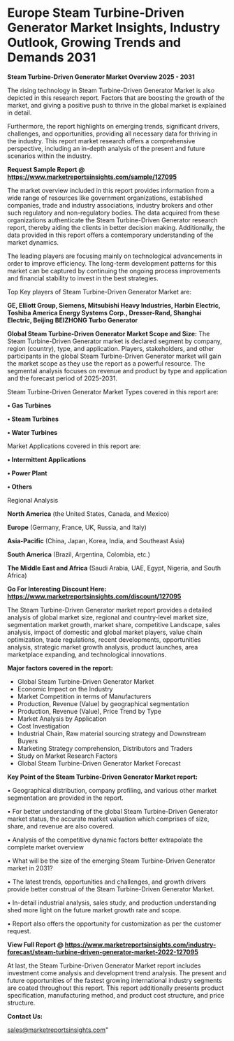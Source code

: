  # Europe Steam Turbine-Driven Generator Market Insights, Industry Outlook, Growing Trends and Demands 2031

<Strong> Steam Turbine-Driven Generator Market Overview 2025 - 2031</strong>

The rising technology in Steam Turbine-Driven Generator Market is also depicted in this research report. Factors that are boosting the growth of the market, and giving a positive push to thrive in the global market is explained in detail.

Furthermore, the report highlights on emerging trends, significant drivers, challenges, and opportunities, providing all necessary data for thriving in the industry. This report market research offers a comprehensive perspective, including an in-depth analysis of the present and future scenarios within the industry.

<strong>Request Sample Report @ <a href=https://www.marketreportsinsights.com/sample/127095>https://www.marketreportsinsights.com/sample/127095</a></strong>

The market overview included in this report provides information from a wide range of resources like government organizations, established companies, trade and industry associations, industry brokers and other such regulatory and non-regulatory bodies. The data acquired from these organizations authenticate the Steam Turbine-Driven Generator research report, thereby aiding the clients in better decision making. Additionally, the data provided in this report offers a contemporary understanding of the market dynamics.

The leading players are focusing mainly on technological advancements in order to improve efficiency. The long-term development patterns for this market can be captured by continuing the ongoing process improvements and financial stability to invest in the best strategies.

Top Key players of Steam Turbine-Driven Generator Market are:

<strong>GE, Elliott Group, Siemens, Mitsubishi Heavy Industries, Harbin Electric, Toshiba America Energy Systems Corp., Dresser-Rand, Shanghai Electric, Beijing BEIZHONG Turbo Generator</strong>

<strong><b>Global Steam Turbine-Driven Generator Market Scope and Size:</b></strong>
The Steam Turbine-Driven Generator market is declared segment by company, region (country), type, and application. Players, stakeholders, and other participants in the global Steam Turbine-Driven Generator market will gain the market scope as they use the report as a powerful resource. The segmental analysis focuses on revenue and product by type and application and the forecast period of 2025-2031.

Steam Turbine-Driven Generator Market Types covered in this report are:

<strong>• Gas Turbines

• Steam Turbines

• Water Turbines</strong>

Market Applications covered in this report are:

<strong>• Intermittent Applications

• Power Plant

• Others</strong> 

Regional Analysis

<strong>North America</strong> (the United States, Canada, and Mexico)

<strong>Europe</strong> (Germany, France, UK, Russia, and Italy)

<strong>Asia-Pacific</strong> (China, Japan, Korea, India, and Southeast Asia)

<strong>South America</strong> (Brazil, Argentina, Colombia, etc.)

<strong>The Middle East and Africa</strong> (Saudi Arabia, UAE, Egypt, Nigeria, and South Africa)

<strong>Go For Interesting Discount Here: <a href=https://www.marketreportsinsights.com/discount/127095>https://www.marketreportsinsights.com/discount/127095</a></strong>

The Steam Turbine-Driven Generator market report provides a detailed analysis of global market size, regional and country-level market size, segmentation market growth, market share, competitive Landscape, sales analysis, impact of domestic and global market players, value chain optimization, trade regulations, recent developments, opportunities analysis, strategic market growth analysis, product launches, area marketplace expanding, and technological innovations.

<strong><b>Major factors covered in the report:</b></strong>
<ul>
  <li>Global Steam Turbine-Driven Generator Market </li>
  <li>Economic Impact on the Industry</li>
  <li>Market Competition in terms of Manufacturers</li>
  <li>Production, Revenue (Value) by geographical segmentation</li>
  <li>Production, Revenue (Value), Price Trend by Type</li>
  <li>Market Analysis by Application</li>
  <li>Cost Investigation</li>
  <li>Industrial Chain, Raw material sourcing strategy and Downstream Buyers</li>
  <li>Marketing Strategy comprehension, Distributors and Traders</li>
  <li>Study on Market Research Factors</li>
  <li>Global Steam Turbine-Driven Generator Market Forecast</li>
</ul>

<strong><b>Key Point of the Steam Turbine-Driven Generator Market report:</b></strong>

• Geographical distribution, company profiling, and various other market segmentation are provided in the report.

• For better understanding of the global Steam Turbine-Driven Generator market status, the accurate market valuation which comprises of size, share, and revenue are also covered.

• Analysis of the competitive dynamic factors better extrapolate the complete market overview

• What will be the size of the emerging Steam Turbine-Driven Generator market in 2031?

• The latest trends, opportunities and challenges, and growth drivers provide better construal of the Steam Turbine-Driven Generator Market.

• In-detail industrial analysis, sales study, and production understanding shed more light on the future market growth rate and scope.

• Report also offers the opportunity for customization as per the customer request.

<strong><b>View Full Report @ <a href=https://www.marketreportsinsights.com/industry-forecast/steam-turbine-driven-generator-market-2022-127095>https://www.marketreportsinsights.com/industry-forecast/steam-turbine-driven-generator-market-2022-127095</a></b></strong>


At last, the Steam Turbine-Driven Generator Market report includes investment come analysis and development trend analysis. The present and future opportunities of the fastest growing international industry segments are coated throughout this report. This report additionally presents product specification, manufacturing method, and product cost structure, and price structure.

<strong>Contact Us:</strong>

sales@marketreportsinsights.com"
